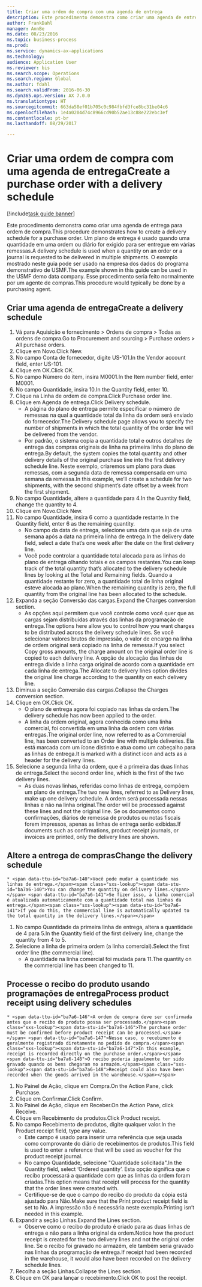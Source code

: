 ```yaml
--- 
title: Criar uma ordem de compra com uma agenda de entrega
description: Este procedimento demonstra como criar uma agenda de entrega para ordem de compra.
author: FrankDahl
manager: AnnBe
ms.date: 08/23/2016
ms.topic: business-process
ms.prod: 
ms.service: dynamics-ax-applications
ms.technology: 
audience: Application User
ms.reviewer: bis
ms.search.scope: Operations
ms.search.region: Global
ms.author: fdahl
ms.search.validFrom: 2016-06-30
ms.dyn365.ops.version: AX 7.0.0
ms.translationtype: HT
ms.sourcegitcommit: 663da58ef01b705c0c984fbfd3fce8bc31be04c6
ms.openlocfilehash: 1e4a0204d74c8966cd90b52ae13c88e222ebc3ef
ms.contentlocale: pt-br
ms.lasthandoff: 08/29/2017

---
```

# <a name="create-a-purchase-order-with-a-delivery-schedule"></a><span data-ttu-id="ba7a6-103">Criar uma ordem de compra com uma agenda de entrega</span><span class="sxs-lookup"><span data-stu-id="ba7a6-103">Create a purchase order with a delivery schedule</span></span>

[!include[task guide banner](../../includes/task-guide-banner.md)]

<span data-ttu-id="ba7a6-104">Este procedimento demonstra como criar uma agenda de entrega para ordem de compra.</span><span class="sxs-lookup"><span data-stu-id="ba7a6-104">This procedure demonstrates how to create a delivery schedule for a purchase order.</span></span> <span data-ttu-id="ba7a6-105">Um plano de entrega é usado quando uma quantidade em uma ordem ou diário for exigido para ser entregue em várias remessas.</span><span class="sxs-lookup"><span data-stu-id="ba7a6-105">A delivery schedule is used when a quantity on an order or a journal is requested to be delivered in multiple shipments.</span></span> <span data-ttu-id="ba7a6-106">O exemplo mostrado neste guia pode ser usado na empresa dos dados do programa demonstrativo de USMF.</span><span class="sxs-lookup"><span data-stu-id="ba7a6-106">The example shown in this guide can be used in the USMF demo data company.</span></span> <span data-ttu-id="ba7a6-107">Esse procedimento seria feito normalmente por um agente de compras.</span><span class="sxs-lookup"><span data-stu-id="ba7a6-107">This procedure would typically be done by a purchasing agent.</span></span>


## <a name="create-a-delivery-schedule"></a><span data-ttu-id="ba7a6-108">Criar uma agenda de entrega</span><span class="sxs-lookup"><span data-stu-id="ba7a6-108">Create a delivery schedule</span></span>
1. <span data-ttu-id="ba7a6-109">Vá para Aquisição e fornecimento > Ordens de compra > Todas as ordens de compra.</span><span class="sxs-lookup"><span data-stu-id="ba7a6-109">Go to Procurement and sourcing > Purchase orders > All purchase orders.</span></span>
2. <span data-ttu-id="ba7a6-110">Clique em Novo.</span><span class="sxs-lookup"><span data-stu-id="ba7a6-110">Click New.</span></span>
3. <span data-ttu-id="ba7a6-111">No campo Conta de fornecedor, digite US-101.</span><span class="sxs-lookup"><span data-stu-id="ba7a6-111">In the Vendor account field, enter US-101.</span></span>
4. <span data-ttu-id="ba7a6-112">Clique em OK.</span><span class="sxs-lookup"><span data-stu-id="ba7a6-112">Click OK.</span></span>
5. <span data-ttu-id="ba7a6-113">No campo Número do item, insira M0001.</span><span class="sxs-lookup"><span data-stu-id="ba7a6-113">In the Item number field, enter M0001.</span></span>
6. <span data-ttu-id="ba7a6-114">No campo Quantidade, insira 10.</span><span class="sxs-lookup"><span data-stu-id="ba7a6-114">In the Quantity field, enter 10.</span></span>
7. <span data-ttu-id="ba7a6-115">Clique na Linha de ordem de compra.</span><span class="sxs-lookup"><span data-stu-id="ba7a6-115">Click Purchase order line.</span></span>
8. <span data-ttu-id="ba7a6-116">Clique em Agenda de entrega.</span><span class="sxs-lookup"><span data-stu-id="ba7a6-116">Click Delivery schedule.</span></span>
    * <span data-ttu-id="ba7a6-117">A página do plano de entrega permite especificar o número de remessas na qual a quantidade total da linha da ordem será enviado do fornecedor.</span><span class="sxs-lookup"><span data-stu-id="ba7a6-117">The Delivery schedule page allows you to specify the number of shipments in which the total quantity of the order line will be delivered from the vendor.</span></span>  
    * <span data-ttu-id="ba7a6-118">Por padrão, o sistema copia a quantidade total e outros detalhes de entrega das compras originais de linha na primeira linha do plano de entrega.</span><span class="sxs-lookup"><span data-stu-id="ba7a6-118">By default, the system copies the total quantity and other delivery details of the original purchase line into the first delivery schedule line.</span></span> <span data-ttu-id="ba7a6-119">Neste exemplo, criaremos um plano para duas remessas, com a segunda data de remessa compensada em uma semana da remessa.</span><span class="sxs-lookup"><span data-stu-id="ba7a6-119">In this example, we’ll create a schedule for two shipments, with the second shipment’s date offset by a week from the first shipment.</span></span>  
9. <span data-ttu-id="ba7a6-120">No campo Quantidade, altere a quantidade para 4.</span><span class="sxs-lookup"><span data-stu-id="ba7a6-120">In the Quantity field, change the quantity to 4.</span></span>
10. <span data-ttu-id="ba7a6-121">Clique em Novo.</span><span class="sxs-lookup"><span data-stu-id="ba7a6-121">Click New.</span></span>
11. <span data-ttu-id="ba7a6-122">No campo Quantidade, insira 6 como a quantidade restante.</span><span class="sxs-lookup"><span data-stu-id="ba7a6-122">In the Quantity field, enter 6 as the remaining quantity.</span></span>
    * <span data-ttu-id="ba7a6-123">No campo da data de entrega, selecione uma data que seja de uma semana após a data na primeira linha de entrega.</span><span class="sxs-lookup"><span data-stu-id="ba7a6-123">In the delivery date field, select a date that’s one week after the date on the first delivery line.</span></span>  
    * <span data-ttu-id="ba7a6-124">Você pode controlar a quantidade total alocada para as linhas do plano de entrega olhando totais e os campos restantes.</span><span class="sxs-lookup"><span data-stu-id="ba7a6-124">You can keep track of the total quantity that’s allocated to the delivery schedule lines by looking at the Total and Remaining fields.</span></span> <span data-ttu-id="ba7a6-125">Quando a quantidade restante for zero, a quantidade total de linha original esteve alocada ao plano.</span><span class="sxs-lookup"><span data-stu-id="ba7a6-125">When the remaining quantity is zero, the full quantity from the original line has been allocated to the schedule.</span></span>  
12. <span data-ttu-id="ba7a6-126">Expanda a seção Conversão das cargas.</span><span class="sxs-lookup"><span data-stu-id="ba7a6-126">Expand the Charges conversion section.</span></span>
    * <span data-ttu-id="ba7a6-127">As opções aqui permitem que você controle como você quer que as cargas sejam distribuídas através das linhas da programação de entrega.</span><span class="sxs-lookup"><span data-stu-id="ba7a6-127">The options here allow you to control how you want charges to be distributed across the delivery schedule lines.</span></span> <span data-ttu-id="ba7a6-128">Se você selecionar valores brutos de impressão, o valor de encargo na linha de ordem original será copiado na linha de remessa.</span><span class="sxs-lookup"><span data-stu-id="ba7a6-128">If you select Copy gross amounts, the charge amount on the original order line is copied to each delivery line.</span></span> <span data-ttu-id="ba7a6-129">A opção de alocação das linhas de entrega divide a linha carga original de acordo com a quantidade em cada linha de entrega.</span><span class="sxs-lookup"><span data-stu-id="ba7a6-129">The Allocate to delivery lines option divides the original line charge according to the quantity on each delivery line.</span></span>  
13. <span data-ttu-id="ba7a6-130">Diminua a seção Conversão das cargas.</span><span class="sxs-lookup"><span data-stu-id="ba7a6-130">Collapse the Charges conversion section.</span></span>
14. <span data-ttu-id="ba7a6-131">Clique em OK.</span><span class="sxs-lookup"><span data-stu-id="ba7a6-131">Click OK.</span></span>
    * <span data-ttu-id="ba7a6-132">O plano de entrega agora foi copiado nas linhas da ordem.</span><span class="sxs-lookup"><span data-stu-id="ba7a6-132">The delivery schedule has now been applied to the order.</span></span>  
    * <span data-ttu-id="ba7a6-133">A linha da ordem original, agora conhecida como uma linha comercial, foi convertida em uma linha da ordem com várias entregas.</span><span class="sxs-lookup"><span data-stu-id="ba7a6-133">The original order line, now referred to as a Commercial line, has been converted to an Order line with multiple deliveries.</span></span> <span data-ttu-id="ba7a6-134">Ela está marcada com um ícone distinto e atua como um cabeçalho para as linhas de entrega.</span><span class="sxs-lookup"><span data-stu-id="ba7a6-134">It is marked with a distinct icon and acts as a header for the delivery lines.</span></span>  
15. <span data-ttu-id="ba7a6-135">Selecione a segunda linha da ordem, que é a primeira das duas linhas de entrega.</span><span class="sxs-lookup"><span data-stu-id="ba7a6-135">Select the second order line, which is the first of the two delivery lines.</span></span>
    * <span data-ttu-id="ba7a6-136">As duas novas linhas, referidas como linhas de entrega, compõem um plano de entrega.</span><span class="sxs-lookup"><span data-stu-id="ba7a6-136">The two new lines, referred to as Delivery lines, make up one delivery schedule.</span></span> <span data-ttu-id="ba7a6-137">A ordem será processada nessas linhas e não na linha original.</span><span class="sxs-lookup"><span data-stu-id="ba7a6-137">The order will be processed against these lines and not the original line.</span></span> <span data-ttu-id="ba7a6-138">Se os documentos como confirmações, diários de remessa de produtos ou notas fiscais forem impressos, apenas as linhas de entrega serão exibidas.</span><span class="sxs-lookup"><span data-stu-id="ba7a6-138">If documents such as confirmations, product receipt journals, or invoices are printed, only the delivery lines are shown.</span></span>  

## <a name="change-the-delivery-schedule"></a><span data-ttu-id="ba7a6-139">Altere a entrega de compras</span><span class="sxs-lookup"><span data-stu-id="ba7a6-139">Change the delivery schedule</span></span>
    * <span data-ttu-id="ba7a6-140">Você pode mudar a quantidade nas linhas de entrega.</span><span class="sxs-lookup"><span data-stu-id="ba7a6-140">You can change the quantity on delivery lines.</span></span> <span data-ttu-id="ba7a6-141">Se fizer isso, a linha comercial é atualizada automaticamente com a quantidade total nas linhas da entrega.</span><span class="sxs-lookup"><span data-stu-id="ba7a6-141">If you do this, the commercial line is automatically updated to the total quantity in the delivery lines.</span></span>  
1. <span data-ttu-id="ba7a6-142">No campo Quantidade da primeira linha de entrega, altera a quantidade de 4 para 5.</span><span class="sxs-lookup"><span data-stu-id="ba7a6-142">In the Quantity field of the first delivery line, change the quantity from 4 to 5.</span></span>
2. <span data-ttu-id="ba7a6-143">Selecione a linha de primeira ordem (a linha comercial).</span><span class="sxs-lookup"><span data-stu-id="ba7a6-143">Select the first order line (the commercial line).</span></span>
    * <span data-ttu-id="ba7a6-144">A quantidade na linha comercial foi mudada para 11.</span><span class="sxs-lookup"><span data-stu-id="ba7a6-144">The quantity on the commercial line has been changed to 11.</span></span>  

## <a name="process-product-receipt-using-delivery-schedules"></a><span data-ttu-id="ba7a6-145">Processe o recibo do produto usando programações de entrega</span><span class="sxs-lookup"><span data-stu-id="ba7a6-145">Process product receipt using delivery schedules</span></span>
    * <span data-ttu-id="ba7a6-146">A ordem de compra deve ser confirmada antes que o recibo do produto possa ser processado.</span><span class="sxs-lookup"><span data-stu-id="ba7a6-146">The purchase order must be confirmed before product receipt can be processed.</span></span> <span data-ttu-id="ba7a6-147">Nesse caso, o recebimento é geralmente registrado diretamente no pedido de compra.</span><span class="sxs-lookup"><span data-stu-id="ba7a6-147">In this example, receipt is recorded directly on the purchase order.</span></span> <span data-ttu-id="ba7a6-148">O recibo poderia igualmente ter sido gravado quando os bens chegaram no armazém.</span><span class="sxs-lookup"><span data-stu-id="ba7a6-148">Receipt could also have been recorded when the goods arrived in the warehouse.</span></span>  
1. <span data-ttu-id="ba7a6-149">No Painel de Ação, clique em Compra.</span><span class="sxs-lookup"><span data-stu-id="ba7a6-149">On the Action Pane, click Purchase.</span></span>
2. <span data-ttu-id="ba7a6-150">Clique em Confirmar.</span><span class="sxs-lookup"><span data-stu-id="ba7a6-150">Click Confirm.</span></span>
3. <span data-ttu-id="ba7a6-151">No Painel de Ação, clique em Receber.</span><span class="sxs-lookup"><span data-stu-id="ba7a6-151">On the Action Pane, click Receive.</span></span>
4. <span data-ttu-id="ba7a6-152">Clique em Recebimento de produtos.</span><span class="sxs-lookup"><span data-stu-id="ba7a6-152">Click Product receipt.</span></span>
5. <span data-ttu-id="ba7a6-153">No campo Recebimento de produtos, digite qualquer valor.</span><span class="sxs-lookup"><span data-stu-id="ba7a6-153">In the Product receipt field, type any value.</span></span>
    * <span data-ttu-id="ba7a6-154">Este campo é usado para inserir uma referência que seja usada como comprovante do diário de recebimentos de produtos.</span><span class="sxs-lookup"><span data-stu-id="ba7a6-154">This field is used to enter a reference that will be used as voucher for the product receipt journal.</span></span>  
    * <span data-ttu-id="ba7a6-155">No campo Quantidade, selecione "Quantidade solicitada".</span><span class="sxs-lookup"><span data-stu-id="ba7a6-155">In the Quantity field, select ‘Ordered quantity’.</span></span> <span data-ttu-id="ba7a6-156">Esta opção significa que o recibo processará a quantidade com que as linhas da ordem foram criadas.</span><span class="sxs-lookup"><span data-stu-id="ba7a6-156">This option means that receipt will process for the quantity that the order lines were created with.</span></span>  
    * <span data-ttu-id="ba7a6-157">Certifique-se de que o campo do recibo do produto da cópia está ajustado para Não.</span><span class="sxs-lookup"><span data-stu-id="ba7a6-157">Make sure that the Print product receipt field is set to No.</span></span> <span data-ttu-id="ba7a6-158">A impressão não é necessária neste exemplo.</span><span class="sxs-lookup"><span data-stu-id="ba7a6-158">Printing isn’t needed in this example.</span></span>  
6. <span data-ttu-id="ba7a6-159">Expandir a seção Linhas.</span><span class="sxs-lookup"><span data-stu-id="ba7a6-159">Expand the Lines section.</span></span>
    * <span data-ttu-id="ba7a6-160">Observe como o recibo do produto é criado para as duas linhas de entrega e não para a linha original da ordem.</span><span class="sxs-lookup"><span data-stu-id="ba7a6-160">Notice how the product receipt is created for the two delivery lines and not the original order line.</span></span> <span data-ttu-id="ba7a6-161">Se o recibo foi gravado no armazém, ele também seria gravado nas linhas da programação de entrega.</span><span class="sxs-lookup"><span data-stu-id="ba7a6-161">If receipt had been recorded in the warehouse, it would also have been recorded on the delivery schedule lines.</span></span>  
7. <span data-ttu-id="ba7a6-162">Recolha a seção Linhas.</span><span class="sxs-lookup"><span data-stu-id="ba7a6-162">Collapse the Lines section.</span></span>
8. <span data-ttu-id="ba7a6-163">Clique em OK para lançar o recebimento.</span><span class="sxs-lookup"><span data-stu-id="ba7a6-163">Click OK to post the receipt.</span></span>


